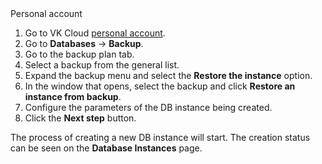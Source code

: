 <tabs>
<tablist>
<tab>Personal account</tab>
</tablist>
<tabpanel>

1. Go to VK Cloud [personal account](https://msk.cloud.vk.com/app/en).
1. Go to **Databases** → **Backup**.
1. Go to the backup plan tab.
1. Select a backup from the general list.
1. Expand the backup menu and select the **Restore the instance** option.
1. In the window that opens, select the backup and click **Restore an instance from backup**.
1. Configure the parameters of the DB instance being created.
1. Click the **Next step** button.

The process of creating a new DB instance will start. The creation status can be seen on the **Database Instances** page.

</tabpanel>
</tabs>
